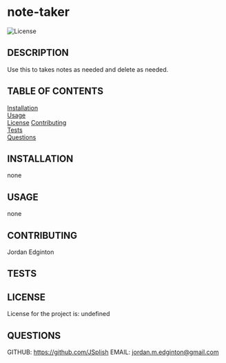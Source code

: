 # note-taker

  ![License](https://img.shields.io/badge/license-undefined-brightgreen)

  ## DESCRIPTION
  Use this to takes notes as needed and delete as needed.

  ## TABLE OF CONTENTS
  [Installation](#installation)  
  [Usage](#usage)  
  [License](#license) 
  [Contributing](#contributing)  
  [Tests](#tests)   
  [Questions](#questions)
  
  ## INSTALLATION
  none

  ## USAGE
  none

  ## CONTRIBUTING
  Jordan Edginton

  ## TESTS
  

  ## LICENSE
  License for the project is: 
  undefined

  ## QUESTIONS
  GITHUB: https://github.com/JSplish
  EMAIL: jordan.m.edginton@gmail.com

